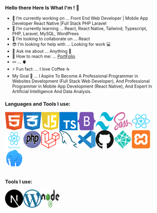 ### Hello there Here Is What I'm ! 👋

- 🔭 I’m currently working on ... Front End Web Developer | Mobile App Developer React Native |Full Stack PHP Laravel
- 🌱 I’m currently learning ... React, React Native, Tailwind, Typescript, PHP, Laravel, MySQL, WordPrees
- 👯 I’m looking to collaborate on ... React 
- 😎 I’m looking for help with ... Looking for work 💻
- 💬 Ask me about ... Anything 👋
- 💌 How to reach me: ... [PortFolio](https://x39ome.github.io/portfolio_sam/)
- 💤 ... 🫀
- ⚡ Fun fact: ... I love Coffee :coffee:
- My Goal 🎯 ... I Aspire To Become A Professional Programmer in Websites Development (Full Stack Web Developer), And Professional Programmer in Mobile App Development (React Native), And Expert In Artificial Intelligence And Data Analysis.


### Languages and Tools I use:

<div style="display: flex; justify-content: flex-start; flex-wrap: wrap;">
  <img width="60px" height="60px" align="left" alt="HTML5" src="./icons/html.svg" />
  <img width="60px" height="60px" align="left" alt="CSS" src="./icons/css.svg" />
  <img width="60px" height="60px" align="left" alt="Javascript" src="./icons/javascript.svg" />
  <img width="60px" height="60px" align="left" alt="Typescript" src="./icons/typescript.svg" />
  <img width="60px" height="60px" align="left" alt="Bootstrap" src="./icons/bootstrap.svg" />
  <img width="60px" height="60px" align="left" alt="Tailwind" src="./icons/tailwindcss.svg" />
  <img width="60px" height="60px" align="left" alt="sass" src="./icons/sass.svg" />
  <img width="60px" height="60px" align="left" alt="React" src="./icons/react.svg" />
  <img width="60px" height="60px" align="left" alt="React Native" src="./icons/react-native.svg" />
  <img width="60px" height="60px" align="left" alt="Php" src="./icons/php.svg" />
  <img width="60px" height="60px" align="left" alt="Laravel" src="./icons/laravel.svg" />
  <img width="60px" height="60px" align="left" alt="MySQL" src="./icons/mysql.svg" />
  <img width="60px" height="60px" align="left" alt="VSCode" src="./icons/vscode.svg" />
  <img width="60px" height="60px" align="left" alt="Github" src="./icons/github.svg" />
  <img width="60px" height="60px" align="left" alt="Netlify" src="./icons/netlify.svg" />
  <img width="60px" height="60px" align="left" alt="Xammp" src="./icons/xampp.svg" />
  <img width="60px" height="60px" style='display:block' align="left" alt="Laragon" src="./icons/laragon.svg" />

</div>
<br />

### Tools I use:

<div style="color: blue">
  <img width="60px" height="60px" align="left" alt="Next Js" src="./icons/next-js.svg" />
  <img width="60px" height="60px" align="left" alt="Wordpress" src="./icons/wordpress.svg" />
  <img width="60px" height="60px" align="left" alt="Node Js" src="./icons/nodejs.svg" />
</div>
